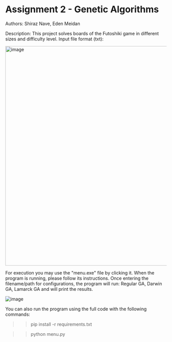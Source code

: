 # Assignment 2 - Genetic Algorithms
Authors: Shiraz Nave, Eden Meidan

Description: This project solves boards of the Futoshiki game in different sizes and difficulty level.
Input file format (txt):

<img width="687" alt="image" src="https://user-images.githubusercontent.com/26282045/179261217-35278f90-2385-4232-82e0-6aaaaba4888a.png">


For execution you may use the "menu.exe" file by clicking it.
When the program is running, please follow its instructions. 
Once entering the filename/path for configurations, the program will run:
Regular GA, Darwin GA, Lamarck GA and will print the results.

![image](https://user-images.githubusercontent.com/26282045/179260391-f7a9b527-a03a-4d38-afee-9254085f4993.png)

You can also run the program using the full code with the following commands:
>> pip install -r requirements.txt

>> python menu.py
